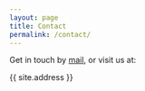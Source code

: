 ```yaml
---
layout: page
title: Contact
permalink: /contact/
---
```


Get in touch by [mail](mailto:contact@tideshell.studio), or visit us at:

{{ site.address }}
